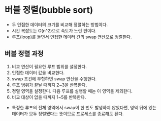 # 버블 정렬(bubble sort)
- 두 인접한 데이터의 크기를 비교해 정렬하는 방법이다.
- 시간 복잡도는 O(n^2)으로 속도가 느린 편이다.
- 루프(loop)를 돌면서 인접한 데이터 간의 swap 연산으로 정렬한다.

## 버블 정렬 과정
1. 비교 연산이 필요한 루프 범위를 설정한다.
2. 인접한 데이터 값을 비교한다.
3. swap 조건에 부합하면 swap 연산을 수행한다.
4. 루프 범위가 끝날 때까지 2~3을 반복한다.
5. 정렬 영역을 설정한다. 다음 루프를 실행할 때는 이 영역을 제외한다.
6. 비교 대상이 없을 때까지 1~5를 반복한다.
- 특정한 루프의 전체 영역에서 swap이 한 번도 발생하지 않았다면, 영역 뒤에 있는 데이터가 모두 정렬됐다는 뜻이므로 프로세스를 종료해도 된다.


